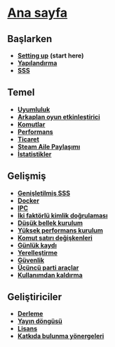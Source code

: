# **[Ana sayfa](https://github.com/JustArchiNET/ArchiSteamFarm/wiki/Home)**

## Başlarken

* **[Setting up](https://github.com/JustArchiNET/ArchiSteamFarm/wiki/Setting-up)** **(start here)**
* **[Yapılandırma](https://github.com/JustArchiNET/ArchiSteamFarm/wiki/Configuration)**
* **[SSS](https://github.com/JustArchiNET/ArchiSteamFarm/wiki/FAQ)**

## Temel

* **[Uyumluluk](https://github.com/JustArchiNET/ArchiSteamFarm/wiki/Compatibility)**
* **[Arkaplan oyun etkinleştirici](https://github.com/JustArchiNET/ArchiSteamFarm/wiki/Background-games-redeemer)**
* **[Komutlar](https://github.com/JustArchiNET/ArchiSteamFarm/wiki/Commands)**
* **[Performans](https://github.com/JustArchiNET/ArchiSteamFarm/wiki/Performance)**
* **[Ticaret](https://github.com/JustArchiNET/ArchiSteamFarm/wiki/Trading)**
* **[Steam Aile Paylaşımı](https://github.com/JustArchiNET/ArchiSteamFarm/wiki/Steam-Family-Sharing)**
* **[İstatistikler](https://github.com/JustArchiNET/ArchiSteamFarm/wiki/Statistics)**

## Gelişmiş

* **[Genişletilmiş SSS](https://github.com/JustArchiNET/ArchiSteamFarm/wiki/Extended-FAQ)**
* **[Docker](https://github.com/JustArchiNET/ArchiSteamFarm/wiki/Docker)**
* **[IPC](https://github.com/JustArchiNET/ArchiSteamFarm/wiki/IPC)**
* **[İki faktörlü kimlik doğrulaması](https://github.com/JustArchiNET/ArchiSteamFarm/wiki/Two-factor-authentication)**
* **[Düşük bellek kurulum](https://github.com/JustArchiNET/ArchiSteamFarm/wiki/Low-memory-setup)**
* **[Yüksek performans kurulum](https://github.com/JustArchiNET/ArchiSteamFarm/wiki/High-performance-setup)**
* **[Komut satırı değişkenleri](https://github.com/JustArchiNET/ArchiSteamFarm/wiki/Command-line-arguments)**
* **[Günlük kaydı](https://github.com/JustArchiNET/ArchiSteamFarm/wiki/Logging)**
* **[Yerelleştirme](https://github.com/JustArchiNET/ArchiSteamFarm/wiki/Localization)**
* **[Güvenlik](https://github.com/JustArchiNET/ArchiSteamFarm/wiki/Security)**
* **[Üçüncü parti araçlar](https://github.com/JustArchiNET/ArchiSteamFarm/wiki/Third-party-tools)**
* **[Kullanımdan kaldırma](https://github.com/JustArchiNET/ArchiSteamFarm/wiki/Deprecation)**

## Geliştiriciler

* **[Derleme](https://github.com/JustArchiNET/ArchiSteamFarm/wiki/Compilation)**
* **[Yayın döngüsü](https://github.com/JustArchiNET/ArchiSteamFarm/wiki/Release-cycle)**
* **[Lisans](https://github.com/JustArchiNET/ArchiSteamFarm/wiki/License)**
* **[Katkıda bulunma yönergeleri](https://github.com/JustArchiNET/ArchiSteamFarm/blob/master/.github/CONTRIBUTING.md)**